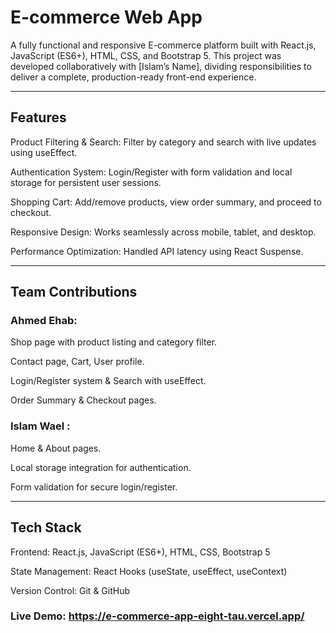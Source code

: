 # E-commerce Web App

A fully functional and responsive E-commerce platform built with React.js, JavaScript (ES6+), HTML, CSS, and Bootstrap 5. This project was developed collaboratively with [Islam’s Name], dividing responsibilities to deliver a complete, production-ready front-end experience.


---

## Features

Product Filtering & Search: Filter by category and search with live updates using useEffect.

Authentication System: Login/Register with form validation and local storage for persistent user sessions.

Shopping Cart: Add/remove products, view order summary, and proceed to checkout.

Responsive Design: Works seamlessly across mobile, tablet, and desktop.

Performance Optimization: Handled API latency using React Suspense.



---

## Team Contributions

### Ahmed Ehab:

Shop page with product listing and category filter.

Contact page, Cart, User profile.

Login/Register system & Search with useEffect.

Order Summary & Checkout pages.


### Islam Wael :

Home & About pages.

Local storage integration for authentication.

Form validation for secure login/register.



---

## Tech Stack

Frontend: React.js, JavaScript (ES6+), HTML, CSS, Bootstrap 5

State Management: React Hooks (useState, useEffect, useContext)

Version Control: Git & GitHub

### Live Demo: https://e-commerce-app-eight-tau.vercel.app/
